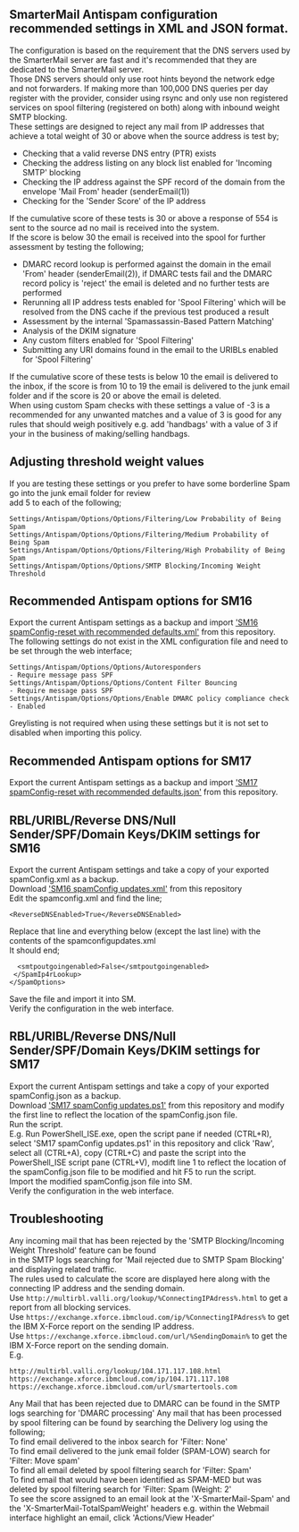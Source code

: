 ## SmarterMail Antispam configuration recommended settings in XML and JSON format.
The configuration is based on the requirement that the DNS servers used by the SmarterMail server are fast and it's recommended that they are dedicated to the SmarterMail server.  
Those DNS servers should only use root hints beyond the network edge and not forwarders.
If making more than 100,000 DNS queries per day register with the provider, consider using rsync and only use
non registered services on spool filtering (registered on both) along with inbound weight SMTP blocking.  
These settings are designed to reject any mail from IP addresses that achieve a total weight of 30 or above
when the source address is test by;
- Checking that a valid reverse DNS entry (PTR) exists
- Checking the address listing on any block list enabled for 'Incoming SMTP' blocking
- Checking the IP address against the SPF record of the domain from the envelope 'Mail From' header (senderEmail(1))
- Checking for the 'Sender Score' of the IP address  

If the cumulative score of these tests is 30 or above a response of 554 is sent to the source ad no mail is received into the system.  
If the score is below 30 the email is received into the spool for further assessment by testing the following;
- DMARC record lookup is performed against the domain in the email 'From' header (senderEmail(2)), if DMARC tests fail and the DMARC record policy is 'reject' the email is deleted and no further tests are performed
- Rerunning all IP address tests enabled for 'Spool Filtering' which will be resolved from the DNS cache if the previous test produced a result
- Assessment by the internal 'Spamassassin-Based Pattern Matching'
- Analysis of the DKIM signature
- Any custom filters enabled for 'Spool Filtering'
- Submitting any URI domains found in the email to the URIBLs enabled for 'Spool Filtering'

If the cumulative score of these tests is below 10 the email is delivered to the inbox, if the score is from 10 to 19 the email is delivered to the junk email folder and if the score is 20 or above the email is deleted.  
When using custom Spam checks with these settings a value of -3 is a recommended for any unwanted matches and a value of 3 is good for any rules that should weigh positively e.g. add 'handbags' with a value of 3 if your in the business of making/selling handbags.  

## Adjusting threshold weight values
If you are testing these settings or you prefer to have some borderline Spam go into the junk email folder for review  
add 5 to each of the following;
```
Settings/Antispam/Options/Options/Filtering/Low Probability of Being Spam  
Settings/Antispam/Options/Options/Filtering/Medium Probability of Being Spam  
Settings/Antispam/Options/Options/Filtering/High Probability of Being Spam  
Settings/Antispam/Options/Options/SMTP Blocking/Incoming Weight Threshold
```

## Recommended Antispam options for SM16
Export the current Antispam settings as a backup and import ['SM16 spamConfig-reset with recommended defaults.xml'](https://github.com/SteveUnderScoreN/SMSpamConfig/archive/master.zip) from this repository.  
The following settings do not exist in the XML configuration file and need to be set through the web interface;  
```
Settings/Antispam/Options/Options/Autoresponders                       - Require message pass SPF  
Settings/Antispam/Options/Options/Content Filter Bouncing              - Require message pass SPF  
Settings/Antispam/Options/Options/Enable DMARC policy compliance check - Enabled  
```
Greylisting is not required when using these settings but it is not set to disabled when importing this policy.

## Recommended Antispam options for SM17
Export the current Antispam settings as a backup and import ['SM17 spamConfig-reset with recommended defaults.json'](https://github.com/SteveUnderScoreN/SMSpamConfig/archive/master.zip) from this repository.  

## RBL/URIBL/Reverse DNS/Null Sender/SPF/Domain Keys/DKIM settings for SM16
Export the current Antispam settings and take a copy of your exported spamConfig.xml as a backup.  
Download ['SM16 spamConfig updates.xml'](https://github.com/SteveUnderScoreN/SMSpamConfig/archive/master.zip) from this repository  
Edit the spamconfig.xml and find the line;  
```
<ReverseDNSEnabled>True</ReverseDNSEnabled>
```  
Replace that line and everything below (except the last line) with the contents of the spamconfigupdates.xml  
It should end;  
```
  <smtpoutgoingenabled>False</smtpoutgoingenabled>
 </SpamIp4rLookup>
</SpamOptions>
```  
Save the file and import it into SM.  
Verify the configuration in the web interface.

## RBL/URIBL/Reverse DNS/Null Sender/SPF/Domain Keys/DKIM settings for SM17
Export the current Antispam settings and take a copy of your exported spamConfig.json as a backup.  
Download ['SM17 spamConfig updates.ps1'](https://github.com/SteveUnderScoreN/SMSpamConfig/archive/master.zip) from this repository and modify the first line to reflect the location of the spamConfig.json file.  
Run the script.  
E.g. Run PowerShell_ISE.exe, open the script pane if needed (CTRL+R), select 'SM17 spamConfig updates.ps1' in this repository and click 'Raw', select all (CTRL+A), copy (CTRL+C) and paste the script into the PowerShell_ISE script pane (CTRL+V), modift line 1 to reflect the location of the spamConfig.json file to be modified and hit F5 to run the script.  
Import the modified spamConfig.json file into SM.  
Verify the configuration in the web interface. 

## Troubleshooting
Any incoming mail that has been rejected by the 'SMTP Blocking/Incoming Weight Threshold' feature can be found  
in the SMTP logs searching for 'Mail rejected due to SMTP Spam Blocking' and displaying related traffic.  
The rules used to calculate the score are displayed here along with the connecting IP address and the sending domain.  
Use ```http://multirbl.valli.org/lookup/%ConnectingIPAdress%.html``` to get a report from all blocking services.  
Use ```https://exchange.xforce.ibmcloud.com/ip/%ConnectingIPAdress%``` to get the IBM X-Force report on the sending IP address.  
Use ```https://exchange.xforce.ibmcloud.com/url/%SendingDomain%``` to get the IBM X-Force report on the sending domain.  
E.g.  
```
http://multirbl.valli.org/lookup/104.171.117.108.html
https://exchange.xforce.ibmcloud.com/ip/104.171.117.108
https://exchange.xforce.ibmcloud.com/url/smartertools.com
````
Any Mail that has been rejected due to DMARC can be found in the SMTP logs searching for 'DMARC processing'
Any mail that has been processed by spool filtering can be found by searching the Delivery log using the following;  
  To find email delivered to the inbox search for 'Filter: None'  
  To find email delivered to the junk email folder (SPAM-LOW) search for 'Filter: Move spam'  
  To find all email deleted by spool filtering search for 'Filter: Spam'  
  To find email that would have been identified as SPAM-MED but was deleted by spool filtering search for 'Filter: Spam (Weight: 2'  
To see the score assigned to an email look at the 'X-SmarterMail-Spam' and the 'X-SmarterMail-TotalSpamWeight' headers e.g. within the Webmail interface highlight an email, click 'Actions/View Header'
